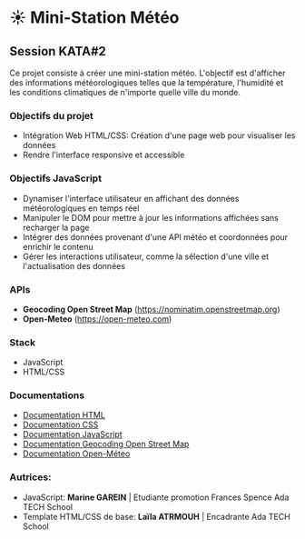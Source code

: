 # ☀️ Mini-Station Météo

## Session KATA#2

Ce projet consiste à créer une mini-station météo. L'objectif est d'afficher des informations météorologiques telles que la température, l'humidité et les conditions climatiques de n'importe quelle ville du monde.

### Objectifs du projet

- Intégration Web HTML/CSS: Création d'une page web pour visualiser les données
- Rendre l'interface responsive et accessible

### Objectifs JavaScript

- Dynamiser l'interface utilisateur en affichant des données météorologiques en temps réel
- Manipuler le DOM pour mettre à jour les informations affichées sans recharger la page
- Intégrer des données provenant d'une API météo et coordonnées pour enrichir le contenu
- Gérer les interactions utilisateur, comme la sélection d'une ville et l'actualisation des données

### APIs
- **Geocoding Open Street Map** (https://nominatim.openstreetmap.org)
- **Open-Meteo** (https://open-meteo.com)

### Stack

- JavaScript
- HTML/CSS

### Documentations 

- [Documentation HTML](https://developer.mozilla.org/fr/docs/Web/HTML)
- [Documentation CSS](https://developer.mozilla.org/fr/docs/Web/CSS)
- [Documentation JavaScript](https://developer.mozilla.org/fr/docs/Web/JavaScript)
- [Documentation Geocoding Open Street Map](https://nominatim.org/release-docs/develop/api/Search/#free-form-query)
- [Documentation Open-Méteo](https://open-meteo.com/en/docs)

### Autrices:
- JavaScript: **Marine GAREIN** | Etudiante promotion Frances Spence Ada TECH School
- Template HTML/CSS de base: **Laïla ATRMOUH** | Encadrante Ada TECH School
